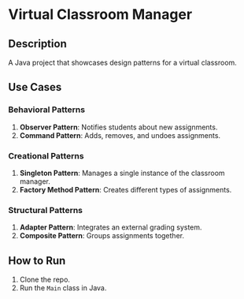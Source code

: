 # Virtual Classroom Manager

## Description
A Java project that showcases design patterns for a virtual classroom.

## Use Cases

### Behavioral Patterns
1. **Observer Pattern**: Notifies students about new assignments.
2. **Command Pattern**: Adds, removes, and undoes assignments.

### Creational Patterns
1. **Singleton Pattern**: Manages a single instance of the classroom manager.
2. **Factory Method Pattern**: Creates different types of assignments.

### Structural Patterns
1. **Adapter Pattern**: Integrates an external grading system.
2. **Composite Pattern**: Groups assignments together.

## How to Run
1. Clone the repo.
2. Run the `Main` class in Java.


